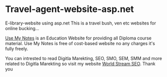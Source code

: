 # Travel-agent-website-asp.net
E-library-website using asp.net
This is a travel bush, ven etc websites for online bucking...


<a href="https://usemynotes.com/" rel="dofollow">Use My Notes</a> is an Education Website for providing all Diploma course material. Use My Notes is free of cost-based website no any charges it's fully freely.


You can intrested to read Digitla Marekting, SEO, SMO, SEM, SMM and more related to Digitla Marekting so visit my website <a href="https://worldstreamseo.com/">World Stream SEO</a>.
Thank you
